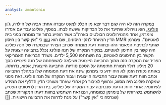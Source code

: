 ```yaml
---
analyst: amantonio
---
```


במקרה הזה לא היה שום דבר יוצא מן הכלל למעט עובדה אחת: אביה של הילדה, [ג'ון פולינג](https://en.wikipedia.org/wiki/Jon_Poling), הוא נוירולוג שתיעד את כל הבדיקות שעשה לבתו. בנוסף, פולינג עבד עם אנדרו צימרמן, אחד מהנוירולוגים הבולטים בארה"ב אשר הופיע בתור עד מומחה בפני בית הדין המיוחד לנזקי חיסונים, שם הוא [טען](http://www.rescuepost.com/files/rh-memo-1.pdf) כי "אין קשר בין חיסון MMR לאוטיזם". צימרמן שותף לכתיבת המאמר הזה ובחוות דעת מומחה שכתב הצהיר שבמקרה של חנה פולינג היה קשר בין החיסון לאוטיזם.
במקור המקרה של חנה פולינג נכלל בתביעה ייצוגית על הקשר בין החיסונים לאוטיזם, בה השתתפו 5,500 ילדים. משרד הבריאות האמריקאי הפריד את המקרה הזה מתוך התביעה הייצוגית ושילמה למשפחתה של חנה פיצויים בסך 20 מיליון דולר תמורת חתימתה על הסכם סודיות. התביעה הייצוגית, אפוא, נדחתה. באותה נקודת הזמן לא היה ידוע כי צימרמן שינה את דעת המומחה שלו במהלך התביעה וכתב חוות דעת שונות עבור התביעה הייצוגית ועבור המקרה של חנה פולינג. זאת מפני שמקרה פולינג היה מסווג, ונחשף לציבור רק אחרי שאחד מעורכי הדין הדליף את המידע לעיתונאי. אחרי חוות הדעת שנכתבה עבור המקרה של פולינג, בית הדין לחיסונים הפסיק להשתמש בשירותיו של צימרמן כמומחה, ועם זאת השתמש בחוות דעתו המקורית שכתב (שגרסה כי "אין קשר") על מנת לדחות את התביעה הייצוגית. [[1]](https://www.rescuepost.com/files/rh-memo-1.pdf)
